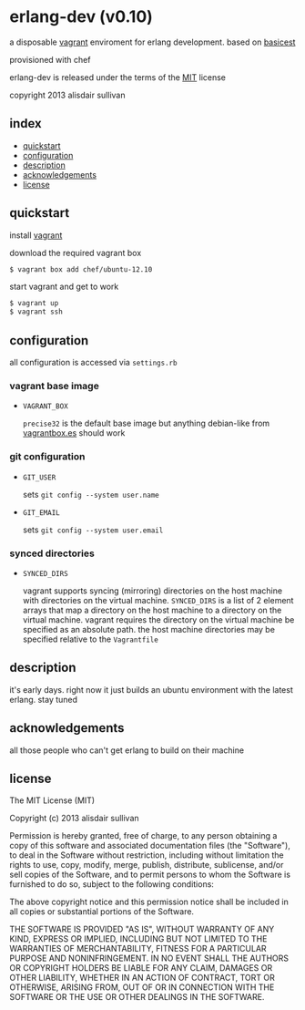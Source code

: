 # erlang-dev (v0.10) #

a disposable [vagrant][vagrant] enviroment for erlang development. based on [basicest][basicest]

provisioned with chef

erlang-dev is released under the terms of the [MIT][MIT] license

copyright 2013 alisdair sullivan


## index ##

* [quickstart](#quickstart)
* [configuration](#configuration)
* [description](#description)
* [acknowledgements](#acknowledgements)
* [license](#license)


## quickstart ##

install [vagrant][vagrant]

download the required vagrant box
```bash
$ vagrant box add chef/ubuntu-12.10
```

start vagrant and get to work
```bash
$ vagrant up
$ vagrant ssh
```

## configuration ##

all configuration is accessed via `settings.rb`

### vagrant base image ###

* `VAGRANT_BOX`
    
    `precise32` is the default base image but anything debian-like from [vagrantbox.es](http://www.vagrantbox.es/) should work

### git configuration ###

* `GIT_USER`
    
    sets `git config --system user.name`

* `GIT_EMAIL`
    
    sets `git config --system user.email`

### synced directories ###

* `SYNCED_DIRS`
    
    vagrant supports syncing (mirroring) directories on the host machine with directories on the virtual machine. `SYNCED_DIRS` is a list of 2 element arrays that map a directory on the host machine to a directory on the virtual machine. vagrant requires the directory on the virtual machine be specified as an absolute path. the host machine directories may be specified relative to the `Vagrantfile`


## description ##

it's early days. right now it just builds an ubuntu environment with the latest erlang. stay tuned



## acknowledgements ##

all those people who can't get erlang to build on their machine



## license ##

The MIT License (MIT)

Copyright (c) 2013 alisdair sullivan

Permission is hereby granted, free of charge, to any person obtaining a copy of
this software and associated documentation files (the "Software"), to deal in
the Software without restriction, including without limitation the rights to
use, copy, modify, merge, publish, distribute, sublicense, and/or sell copies of
the Software, and to permit persons to whom the Software is furnished to do so,
subject to the following conditions:

The above copyright notice and this permission notice shall be included in all
copies or substantial portions of the Software.

THE SOFTWARE IS PROVIDED "AS IS", WITHOUT WARRANTY OF ANY KIND, EXPRESS OR
IMPLIED, INCLUDING BUT NOT LIMITED TO THE WARRANTIES OF MERCHANTABILITY, FITNESS
FOR A PARTICULAR PURPOSE AND NONINFRINGEMENT. IN NO EVENT SHALL THE AUTHORS OR
COPYRIGHT HOLDERS BE LIABLE FOR ANY CLAIM, DAMAGES OR OTHER LIABILITY, WHETHER
IN AN ACTION OF CONTRACT, TORT OR OTHERWISE, ARISING FROM, OUT OF OR IN
CONNECTION WITH THE SOFTWARE OR THE USE OR OTHER DEALINGS IN THE SOFTWARE.



[vagrant]: http://www.vagrantup.com/
[basicest]: https://github.com/talentdeficit/basicest
[MIT]: http://www.opensource.org/licenses/mit-license.html
